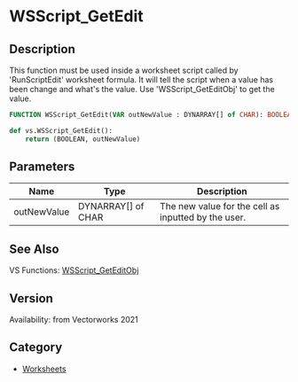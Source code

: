 # WSScript_GetEdit

## Description
This function must be used inside a worksheet script called by 'RunScriptEdit' worksheet formula. It will tell the script when a value has been change and what's the value. Use 'WSScript_GetEditObj' to get the value.

```pascal
FUNCTION WSScript_GetEdit(VAR outNewValue : DYNARRAY[] of CHAR): BOOLEAN;
```

```python
def vs.WSScript_GetEdit():
    return (BOOLEAN, outNewValue)
```

## Parameters
|Name|Type|Description|
|---|---|---|
|outNewValue|DYNARRAY[] of CHAR|The new value for the cell as inputted by the user.|

## See Also
VS Functions:
[WSScript_GetEditObj](WSScript_GetEditObj.md)

## Version
Availability: from Vectorworks 2021

## Category
* [Worksheets](../Categories/Worksheets.md)
